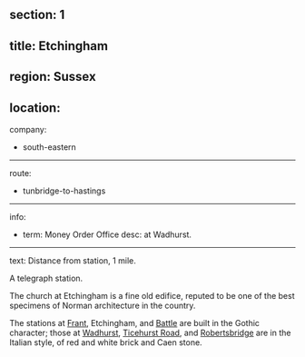 section: 1
----
title: Etchingham
----
region: Sussex
----
location: 
----
company:
- south-eastern
----
route:
- tunbridge-to-hastings
----
info:
- term: Money Order Office
  desc: at Wadhurst.
----
text: Distance from station, 1 mile.

A telegraph station.

The church at Etchingham is a fine old edifice, reputed to be one of the best specimens of Norman architecture in the country.

The stations at [Frant](/stations/frant), Etchingham, and [Battle](/stations/battle) are built in the Gothic character; those at [Wadhurst](/stations/wadhurst), [Ticehurst Road](/stations/ticehurst-road), and [Robertsbridge](/stations/robertsbridge) are in the Italian style, of red and white brick and Caen stone.
